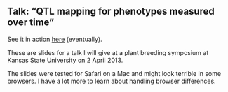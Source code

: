 Talk: &ldquo;QTL mapping for phenotypes measured over time&rdquo;
----------------------------------------------------------------------

See it in action
[here](http://www.biostat.wisc.edu/~kbroman/talks/FunQTL)
(eventually).

These are slides for a talk I will give at a plant breeding symposium
at Kansas State University on 2 April 2013.

The slides were tested for Safari on a Mac and might look terrible in
some browsers. I have a lot more to learn about handling browser
differences.
